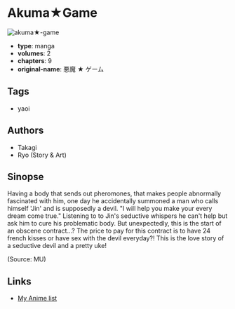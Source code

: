 # Akuma★Game

![akuma★-game](https://cdn.myanimelist.net/images/manga/2/65683.jpg)

-   **type**: manga
-   **volumes**: 2
-   **chapters**: 9
-   **original-name**: 悪魔 ★ ゲーム

## Tags

-   yaoi

## Authors

-   Takagi
-   Ryo (Story & Art)

## Sinopse

Having a body that sends out pheromones, that makes people abnormally fascinated with him, one day he accidentally summoned a man who calls himself 'Jin' and is supposedly a devil. "I will help you make your every dream come true." Listening to to Jin's seductive whispers he can't help but ask him to cure his problematic body. But unexpectedly, this is the start of an obscene contract...? The price to pay for this contract is to have 24 french kisses or have sex with the devil everyday?! This is the love story of a seductive devil and a pretty uke!

(Source: MU)

## Links

-   [My Anime list](https://myanimelist.net/manga/36355/Akuma%E2%98%85Game)
